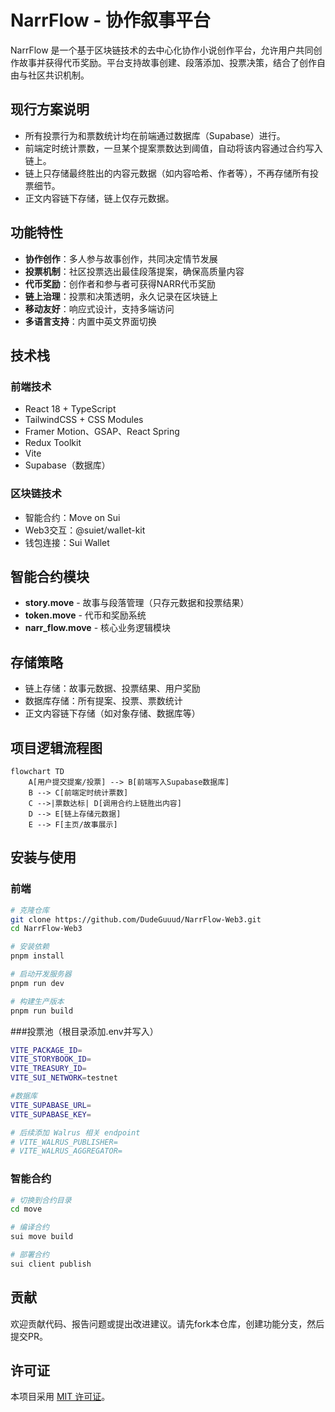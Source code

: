 # NarrFlow - 协作叙事平台

NarrFlow 是一个基于区块链技术的去中心化协作小说创作平台，允许用户共同创作故事并获得代币奖励。平台支持故事创建、段落添加、投票决策，结合了创作自由与社区共识机制。

## 现行方案说明
- 所有投票行为和票数统计均在前端通过数据库（Supabase）进行。
- 前端定时统计票数，一旦某个提案票数达到阈值，自动将该内容通过合约写入链上。
- 链上只存储最终胜出的内容元数据（如内容哈希、作者等），不再存储所有投票细节。
- 正文内容链下存储，链上仅存元数据。

## 功能特性
- **协作创作**：多人参与故事创作，共同决定情节发展
- **投票机制**：社区投票选出最佳段落提案，确保高质量内容
- **代币奖励**：创作者和参与者可获得NARR代币奖励
- **链上治理**：投票和决策透明，永久记录在区块链上
- **移动友好**：响应式设计，支持多端访问
- **多语言支持**：内置中英文界面切换

## 技术栈
### 前端技术
- React 18 + TypeScript
- TailwindCSS + CSS Modules
- Framer Motion、GSAP、React Spring
- Redux Toolkit
- Vite
- Supabase（数据库）

### 区块链技术
- 智能合约：Move on Sui
- Web3交互：@suiet/wallet-kit
- 钱包连接：Sui Wallet

## 智能合约模块
- **story.move** - 故事与段落管理（只存元数据和投票结果）
- **token.move** - 代币和奖励系统
- **narr_flow.move** - 核心业务逻辑模块

## 存储策略
- 链上存储：故事元数据、投票结果、用户奖励
- 数据库存储：所有提案、投票、票数统计
- 正文内容链下存储（如对象存储、数据库等）

## 项目逻辑流程图
```mermaid
flowchart TD
    A[用户提交提案/投票] --> B[前端写入Supabase数据库]
    B --> C[前端定时统计票数]
    C -->|票数达标| D[调用合约上链胜出内容]
    D --> E[链上存储元数据]
    E --> F[主页/故事展示]
```

## 安装与使用

### 前端
```bash
# 克隆仓库
git clone https://github.com/DudeGuuud/NarrFlow-Web3.git
cd NarrFlow-Web3

# 安装依赖
pnpm install

# 启动开发服务器
pnpm run dev

# 构建生产版本
pnpm run build
```

###投票池（根目录添加.env并写入）
```bash
VITE_PACKAGE_ID=
VITE_STORYBOOK_ID=
VITE_TREASURY_ID=
VITE_SUI_NETWORK=testnet

#数据库
VITE_SUPABASE_URL=
VITE_SUPABASE_KEY=

# 后续添加 Walrus 相关 endpoint
# VITE_WALRUS_PUBLISHER=
# VITE_WALRUS_AGGREGATOR=
```

### 智能合约
```bash
# 切换到合约目录
cd move

# 编译合约
sui move build

# 部署合约
sui client publish
```

## 贡献
欢迎贡献代码、报告问题或提出改进建议。请先fork本仓库，创建功能分支，然后提交PR。

## 许可证
本项目采用 [MIT 许可证](LICENSE)。 
